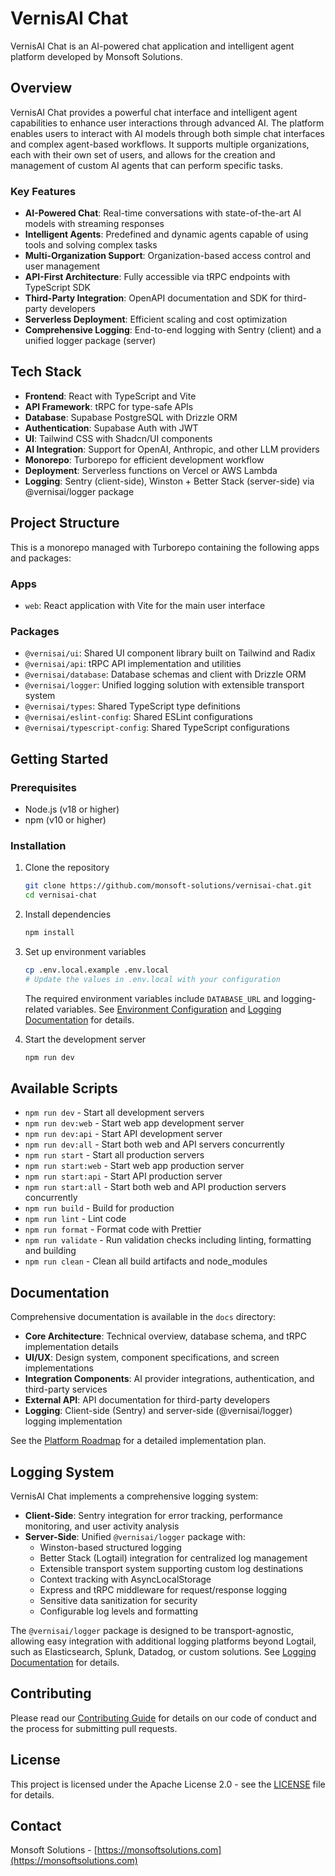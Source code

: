 # VernisAI Chat

VernisAI Chat is an AI-powered chat application and intelligent agent platform developed by Monsoft Solutions.

## Overview

VernisAI Chat provides a powerful chat interface and intelligent agent capabilities to enhance user interactions through advanced AI. The platform enables users to interact with AI models through both simple chat interfaces and complex agent-based workflows. It supports multiple organizations, each with their own set of users, and allows for the creation and management of custom AI agents that can perform specific tasks.

### Key Features

- **AI-Powered Chat**: Real-time conversations with state-of-the-art AI models with streaming responses
- **Intelligent Agents**: Predefined and dynamic agents capable of using tools and solving complex tasks
- **Multi-Organization Support**: Organization-based access control and user management
- **API-First Architecture**: Fully accessible via tRPC endpoints with TypeScript SDK
- **Third-Party Integration**: OpenAPI documentation and SDK for third-party developers
- **Serverless Deployment**: Efficient scaling and cost optimization
- **Comprehensive Logging**: End-to-end logging with Sentry (client) and a unified logger package (server)

## Tech Stack

- **Frontend**: React with TypeScript and Vite
- **API Framework**: tRPC for type-safe APIs
- **Database**: Supabase PostgreSQL with Drizzle ORM
- **Authentication**: Supabase Auth with JWT
- **UI**: Tailwind CSS with Shadcn/UI components
- **AI Integration**: Support for OpenAI, Anthropic, and other LLM providers
- **Monorepo**: Turborepo for efficient development workflow
- **Deployment**: Serverless functions on Vercel or AWS Lambda
- **Logging**: Sentry (client-side), Winston + Better Stack (server-side) via @vernisai/logger package

## Project Structure

This is a monorepo managed with Turborepo containing the following apps and packages:

### Apps

- `web`: React application with Vite for the main user interface

### Packages

- `@vernisai/ui`: Shared UI component library built on Tailwind and Radix
- `@vernisai/api`: tRPC API implementation and utilities
- `@vernisai/database`: Database schemas and client with Drizzle ORM
- `@vernisai/logger`: Unified logging solution with extensible transport system
- `@vernisai/types`: Shared TypeScript type definitions
- `@vernisai/eslint-config`: Shared ESLint configurations
- `@vernisai/typescript-config`: Shared TypeScript configurations

## Getting Started

### Prerequisites

- Node.js (v18 or higher)
- npm (v10 or higher)

### Installation

1. Clone the repository

   ```sh
   git clone https://github.com/monsoft-solutions/vernisai-chat.git
   cd vernisai-chat
   ```

2. Install dependencies

   ```sh
   npm install
   ```

3. Set up environment variables

   ```sh
   cp .env.local.example .env.local
   # Update the values in .env.local with your configuration
   ```

   The required environment variables include `DATABASE_URL` and logging-related variables. See [Environment Configuration](docs/core-architecture/04-environment-configuration.md) and [Logging Documentation](docs/logs/README.md) for details.

4. Start the development server
   ```sh
   npm run dev
   ```

## Available Scripts

- `npm run dev` - Start all development servers
- `npm run dev:web` - Start web app development server
- `npm run dev:api` - Start API development server
- `npm run dev:all` - Start both web and API servers concurrently
- `npm run start` - Start all production servers
- `npm run start:web` - Start web app production server
- `npm run start:api` - Start API production server
- `npm run start:all` - Start both web and API production servers concurrently
- `npm run build` - Build for production
- `npm run lint` - Lint code
- `npm run format` - Format code with Prettier
- `npm run validate` - Run validation checks including linting, formatting and building
- `npm run clean` - Clean all build artifacts and node_modules

## Documentation

Comprehensive documentation is available in the `docs` directory:

- **Core Architecture**: Technical overview, database schema, and tRPC implementation details
- **UI/UX**: Design system, component specifications, and screen implementations
- **Integration Components**: AI provider integrations, authentication, and third-party services
- **External API**: API documentation for third-party developers
- **Logging**: Client-side (Sentry) and server-side (@vernisai/logger) logging implementation

See the [Platform Roadmap](docs/roadmap.md) for a detailed implementation plan.

## Logging System

VernisAI Chat implements a comprehensive logging system:

- **Client-Side**: Sentry integration for error tracking, performance monitoring, and user activity analysis
- **Server-Side**: Unified `@vernisai/logger` package with:
  - Winston-based structured logging
  - Better Stack (Logtail) integration for centralized log management
  - Extensible transport system supporting custom log destinations
  - Context tracking with AsyncLocalStorage
  - Express and tRPC middleware for request/response logging
  - Sensitive data sanitization for security
  - Configurable log levels and formatting

The `@vernisai/logger` package is designed to be transport-agnostic, allowing easy integration with additional logging platforms beyond Logtail, such as Elasticsearch, Splunk, Datadog, or custom solutions. See [Logging Documentation](docs/logs/README.md) for details.

## Contributing

Please read our [Contributing Guide](CONTRIBUTING.md) for details on our code of conduct and the process for submitting pull requests.

## License

This project is licensed under the Apache License 2.0 - see the [LICENSE](LICENSE) file for details.

## Contact

Monsoft Solutions - [https://monsoftsolutions.com](https://monsoftsolutions.com)
